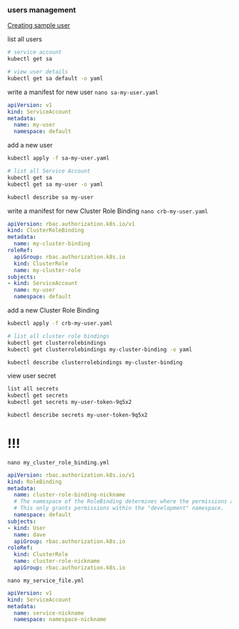 ### users management

[Creating sample user](https://github.com/kubernetes/dashboard/blob/master/docs/user/access-control/creating-sample-user.md)



list all users
```bash
# service account
kubectl get sa

# view user details
kubectl get sa default -o yaml
```



write a manifest for new user
`nano sa-my-user.yaml`
```yaml
apiVersion: v1
kind: ServiceAccount
metadata:
  name: my-user
  namespace: default
```

add a new user
```bash
kubectl apply -f sa-my-user.yaml

# list all Service Account
kubectl get sa
kubectl get sa my-user -o yaml

kubectl describe sa my-user
```


write a manifest for new Cluster Role Binding
`nano crb-my-user.yaml`
```yaml
apiVersion: rbac.authorization.k8s.io/v1
kind: ClusterRoleBinding
metadata:
  name: my-cluster-binding
roleRef:
  apiGroup: rbac.authorization.k8s.io
  kind: ClusterRole
  name: my-cluster-role
subjects:
- kind: ServiceAccount
  name: my-user
  namespace: default
```


add a new Cluster Role Binding
```bash
kubectl apply -f crb-my-user.yaml

# list all cluster role bindings
kubectl get clusterrolebindings
kubectl get clusterrolebindings my-cluster-binding -o yaml

kubectl describe clusterrolebindings my-cluster-binding
```



view user secret
```bash
list all secrets
kubectl get secrets
kubectl get secrets my-user-token-9q5x2

kubectl describe secrets my-user-token-9q5x2
```



# !!!

`nano my_cluster_role_binding.yml`
```yaml
apiVersion: rbac.authorization.k8s.io/v1
kind: RoleBinding
metadata:
  name: cluster-role-binding-nickname
  # The namespace of the RoleBinding determines where the permissions are granted.
  # This only grants permissions within the "development" namespace.
  namespace: default
subjects:
- kind: User
  name: dave
  apiGroup: rbac.authorization.k8s.io
roleRef:
  kind: ClusterRole
  name: cluster-role-nickname
  apiGroup: rbac.authorization.k8s.io
```



`nano my_service_file.yml`
```yaml
apiVersion: v1
kind: ServiceAccount
metadata:
  name: service-nickname
  namespace: namespace-nickname
```
